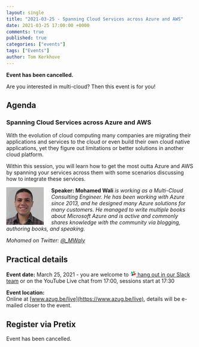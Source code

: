```yaml
---
layout: single
title: "2021-03-25 - Spanning Cloud Services across Azure and AWS"
date: 2021-03-25 17:00:00 +0000
comments: true
published: true
categories: ["events"]
tags: ["Events"]
author: Tom Kerkhove
---
```


**Event has been cancelled.**

Are you interested in multi-cloud? Then this event is for you!

## Agenda

### Spanning Cloud Services across Azure and AWS

With the evolution of cloud computing many companies are migrating their applications and services to the cloud or even build their own cloud native applications, yet they figure out limitations or better solutions in another cloud platform.

Within this session, you will learn how to get the most outta Azure and AWS by spanning your services across them with some scenarios discussing how to integrate these services.

<img src="/assets/media/speakers/mohamed-wali.jpg" alt="Mohamed Wali" align="left" height="100" width="100" style="margin-right: 20px;">**Speaker: Mohamed Wali** *is working as a Multi-Cloud Consulting Engineer. He has been working with Azure since 2013, and he designed many Azure solutions for many customers. He managed to write multiple books about Microsoft Azure and is active and commonly shares knowledge with the community via blogging, authoring books, and speaking.*

*Mohamed on Twitter: [@_MWaly](http://twitter.com/_MWaly)*

## Practical details

**Event date:** March 25, 2021 - you are welcome to [<img src="/assets/media/icon-slack.png" width="16" height="16" /> hang out in our Slack team](https://join.slack.com/t/azugbe/shared_invite/MjE4MzI5NDM3OTM5LTE1MDExNDgyMzUtMzgwNjM2YmU0Zg) or on the YouTube Live chat from 17:00, sessions start at 17:30

**Event location:**<br/>
Online at [www.azug.be/live](https://www.azug.be/live), details will be e-mailed closer to the event.

## Register via Pretix
Event has been cancelled.
